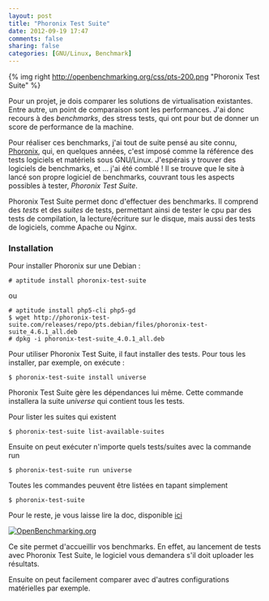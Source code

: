 ```yaml
---
layout: post
title: "Phoronix Test Suite"
date: 2012-09-19 17:47
comments: false
sharing: false
categories: [GNU/Linux, Benchmark]
---
```


{% img right http://openbenchmarking.org/css/pts-200.png "Phoronix Test Suite" %}

Pour un projet, je dois comparer les solutions de virtualisation existantes. Entre autre, un point de comparaison sont les performances. J'ai donc recours à des _benchmarks_, des stress tests, qui ont pour but de donner un score de performance de la machine.

Pour réaliser ces benchmarks, j'ai tout de suite pensé au site connu, [Phoronix](http://www.phoronix.com "Phoronix"), qui, en quelques années, c'est imposé comme la référence des tests logiciels et matériels sous GNU/Linux. J'espérais y trouver des logiciels de benchmarks, et ... j'ai été comblé ! Il se trouve que le site à lancé son propre logiciel de benchmarks, couvrant tous les aspects possibles à tester, _Phoronix Test Suite_.

Phoronix Test Suite permet donc d'effectuer des benchmarks. Il comprend des _tests_ et des _suites_ de tests, permettant ainsi de tester le cpu par des tests de compilation, la lecture/écriture sur le disque, mais aussi des tests de logiciels, comme Apache ou Nginx.<!-- more -->

### Installation

Pour installer Phoronix sur une Debian :

	# aptitude install phoronix-test-suite

ou

	# aptitude install php5-cli php5-gd
	$ wget http://phoronix-test-suite.com/releases/repo/pts.debian/files/phoronix-test-suite_4.6.1_all.deb
	# dpkg -i phoronix-test-suite_4.0.1_all.deb

Pour utiliser Phoronix Test Suite, il faut installer des tests. Pour tous les installer, par exemple, on exécute :

	$ phoronix-test-suite install universe

Phoronix Test Suite gère les dépendances lui même. Cette commande installera la suite _universe_ qui contient tous les tests.

Pour lister les suites qui existent

	$ phoronix-test-suite list-available-suites

Ensuite on peut exécuter n'importe quels tests/suites avec la commande run

	$ phoronix-test-suite run universe

Toutes les commandes peuvent être listées en tapant simplement

	$ phoronix-test-suite

Pour le reste, je vous laisse lire la doc, disponible [ici](http://phoronix-test-suite.com/?k=documentation)

[![](http://openbenchmarking.org/css/openbenchmarking.png "OpenBenchmarking.org")](http://openbenchmarking.org/ "OpenBenchmarking")

Ce site permet d'accueillir vos benchmarks. En effet, au lancement de tests avec Phoronix Test Suite, le logiciel vous demandera s'il doit uploader les résultats.

Ensuite on peut facilement comparer avec d'autres configurations matérielles par exemple.